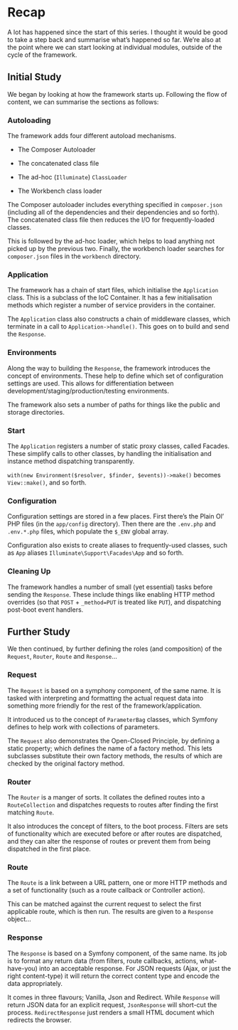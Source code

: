 # Recap

A lot has happened since the start of this series. I thought it would be good to take a step back and summarise what’s happened so far. We’re also at the point where we can start looking at individual modules, outside of the cycle of the framework.

## Initial Study

We began by looking at how the framework starts up. Following the flow of content, we can summarise the sections as follows:

### Autoloading

The framework adds four different autoload mechanisms.

- The Composer Autoloader

- The concatenated class file

- The ad-hoc (`Illuminate`) `ClassLoader`

- The Workbench class loader

The Composer autoloader includes everything specified in `composer.json` (including all of the dependencies and their dependencies and so forth). The concatenated class file then reduces the I/O for frequently-loaded classes.

This is followed by the ad-hoc loader, which helps to load anything not picked up by the previous two. Finally, the workbench loader searches for `composer.json` files in the `workbench` directory.

### Application

The framework has a chain of start files, which initialise the `Application` class. This is a subclass of the IoC Container. It has a few initialisation methods which register a number of service providers in the container.

The `Application` class also constructs a chain of middleware classes, which terminate in a call to `Application->handle()`. This goes on to build and send the `Response`.

### Environments

Along the way to building the `Response`, the framework introduces the concept of environments. These help to define which set of configuration settings are used. This allows for differentiation between development/staging/production/testing environments.

The framework also sets a number of paths for things like the public and storage directories.

### Start

The `Application` registers a number of static proxy classes, called Facades. These simplify calls to other classes, by handling the initialisation and instance method dispatching transparently.

`with(new Environment($resolver, $finder, $events))->make()`
becomes `View::make()`, and so forth.

### Configuration

Configuration settings are stored in a few places. First there’s the Plain Ol’ PHP files (in the `app/config` directory). Then there are the `.env.php` and `.env.*.php` files, which populate the `$_ENV` global array.

Configuration also exists to create aliases to frequently-used classes, such as `App` aliases `Illuminate\Support\Facades\App` and so forth.

### Cleaning Up

The framework handles a number of small (yet essential) tasks before sending the `Response`. These include things like enabling HTTP method overrides (so that `POST` + `_method=PUT` is treated like `PUT`), and dispatching post-boot event handlers.

## Further Study

We then continued, by further defining the roles (and composition) of the `Request`, `Router`, `Route` and `Response`…

### Request

The `Request` is based on a symphony component, of the same name. It is tasked with interpreting and formatting the actual request data into something more friendly for the rest of the framework/application.

It introduced us to the concept of `ParameterBag` classes, which Symfony defines to help work with collections of parameters.

The `Request` also demonstrates the Open-Closed Principle, by defining a static property; which defines the name of a factory method. This lets subclasses substitute their own factory methods, the results of which are checked by the original factory method.

### Router

The `Router` is a manger of sorts. It collates the defined routes into a `RouteCollection` and dispatches requests to routes after finding the first matching `Route`.

It also introduces the concept of filters, to the boot process. Filters are sets of functionality which are executed before or after routes are dispatched, and they can alter the response of routes or prevent them from being dispatched in the first place.

### Route

The `Route` is a link between a URL pattern, one or more HTTP methods and a set of functionality (such as a route callback or Controller action).

This can be matched against the current request to select the first applicable route, which is then run. The results are given to a `Response` object…

### Response

The `Response` is based on a Symfony component, of the same name. Its job is to format any return data (from filters, route callbacks, actions, what-have-you) into an acceptable response. For JSON requests (Ajax, or just the right content-type) it will return the correct content type and encode the data appropriately.

It comes in three flavours; Vanilla, Json and Redirect. While `Response` will return JSON data for an explicit request, `JsonResponse` will short-cut the process. `RedirectResponse` just renders a small HTML document which redirects the browser.